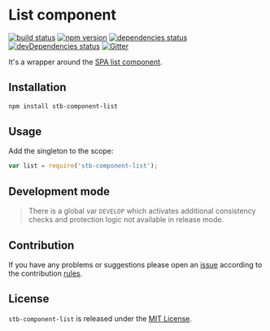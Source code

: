 List component
==============

[![build status](https://img.shields.io/travis/stbsdk/component-list.svg?style=flat-square)](https://travis-ci.org/stbsdk/component-list)
[![npm version](https://img.shields.io/npm/v/stb-component-list.svg?style=flat-square)](https://www.npmjs.com/package/stb-component-list)
[![dependencies status](https://img.shields.io/david/stbsdk/component-list.svg?style=flat-square)](https://david-dm.org/stbsdk/component-list)
[![devDependencies status](https://img.shields.io/david/dev/stbsdk/component-list.svg?style=flat-square)](https://david-dm.org/stbsdk/component-list?type=dev)
[![Gitter](https://img.shields.io/badge/gitter-join%20chat-blue.svg?style=flat-square)](https://gitter.im/DarkPark/stbsdk)


It's a wrapper around the [SPA list component](https://github.com/spasdk/component-list).


## Installation ##

```bash
npm install stb-component-list
```


## Usage ##

Add the singleton to the scope:

```js
var list = require('stb-component-list');
```


## Development mode ##

> There is a global var `DEVELOP` which activates additional consistency checks and protection logic not available in release mode.


## Contribution ##

If you have any problems or suggestions please open an [issue](https://github.com/stbsdk/component-list/issues)
according to the contribution [rules](.github/contributing.md).


## License ##

`stb-component-list` is released under the [MIT License](license.md).
